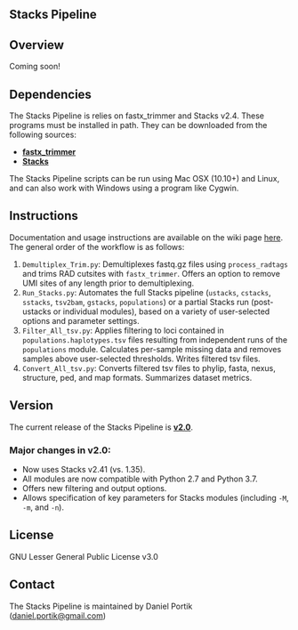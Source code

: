 Stacks Pipeline
---------------

## Overview

Coming soon!

## Dependencies

The Stacks Pipeline is relies on fastx_trimmer and Stacks v2.4. These programs must be installed in path. They can be downloaded from the following sources:
+ [**fastx_trimmer**](http://hannonlab.cshl.edu/fastx_toolkit/download.html)
+ [**Stacks**](http://catchenlab.life.illinois.edu/stacks/)

The Stacks Pipeline scripts can be run using Mac OSX (10.10+) and Linux, and can also work with Windows using a program like Cygwin. 

## Instructions

Documentation and usage instructions are available on the wiki page [here](https://github.com/dportik/Stacks_pipeline/wiki). The general order of the workflow is as follows:

1. `Demultiplex_Trim.py`: Demultiplexes fastq.gz files using `process_radtags` and trims RAD cutsites with `fastx_trimmer`. Offers an option to remove UMI sites of any length prior to demultiplexing.
2. `Run_Stacks.py`: Automates the full Stacks pipeline (`ustacks`, `cstacks`, `sstacks`, `tsv2bam`, `gstacks`, `populations`) or a partial Stacks run (post-ustacks or individual modules), based on a variety of user-selected options and parameter settings.
3. `Filter_All_tsv.py`: Applies filtering to loci contained in `populations.haplotypes.tsv` files resulting from independent runs of the `populations` module. Calculates per-sample missing data and removes samples above user-selected thresholds. Writes filtered tsv files.
4. `Convert_All_tsv.py`: Converts filtered tsv files to phylip, fasta, nexus, structure, ped, and map formats. Summarizes dataset metrics.


## Version

The current release of the Stacks Pipeline is [**v2.0**](https://github.com/dportik/Stacks_pipeline/releases). 

### Major changes in v2.0:
  - Now uses Stacks v2.41 (vs. 1.35).
  - All modules are now compatible with Python 2.7 and Python 3.7.
  - Offers new filtering and output options.
  - Allows specification of key parameters for Stacks modules (including `-M`, `-m`, and `-n`). 

## License

GNU Lesser General Public License v3.0

## Contact

The Stacks Pipeline is maintained by Daniel Portik (daniel.portik@gmail.com)

